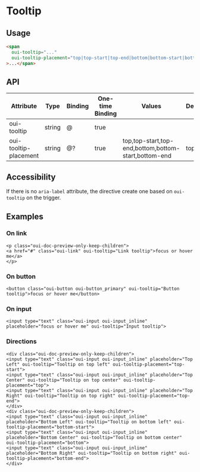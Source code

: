 # Tooltip

<component-status cx-design="complete" ux="rc"></component-status>

## Usage

```html
<span
  oui-tooltip="..."
  oui-tooltip-placement="top|top-start|top-end|bottom|bottom-start|bottom-end"
>...</span>
```

## API

| Attribute             | Type   | Binding | One-time Binding | Values                                               | Default   | Description       |
| ----                  | ----   | ----    | ----             | ----                                                 | ----      | ----              |
| oui-tooltip           | string | @       | true             |                                                      |           | tooltip text      |
| oui-tooltip-placement | string | @?      | true             | top,top-start,top-end,bottom,bottom-start,bottom-end | top       | tooltip placement |

## Accessibility

If there is no `aria-label` attribute, the directive create one based on `oui-tooltip` on the trigger.

## Examples

### On link

```html:preview
<p class="oui-doc-preview-only-keep-children">
<a href="#" class="oui-link" oui-tooltip="Link tooltip">focus or hover me</a>
</p>
```

### On button

```html:preview
<button class="oui-button oui-button_primary" oui-tooltip="Button tooltip">focus or hover me</button>
```

### On input

```html:preview
<input type="text" class="oui-input oui-input_inline" placeholder="focus or hover me" oui-tooltip="Input tooltip">
```

### Directions
```html:preview
<div class="oui-doc-preview-only-keep-children">
<input type="text" class="oui-input oui-input_inline" placeholder="Top Left" oui-tooltip="Tooltip on top left" oui-tooltip-placement="top-start">
<input type="text" class="oui-input oui-input_inline" placeholder="Top Center" oui-tooltip="Tooltip on top center" oui-tooltip-placement="top">
<input type="text" class="oui-input oui-input_inline" placeholder="Top Right" oui-tooltip="Tooltip on top right" oui-tooltip-placement="top-end">
</div>
<div class="oui-doc-preview-only-keep-children">
<input type="text" class="oui-input oui-input_inline" placeholder="Bottom Left" oui-tooltip="Tooltip on bottom left" oui-tooltip-placement="bottom-start">
<input type="text" class="oui-input oui-input_inline" placeholder="Bottom Center" oui-tooltip="Tooltip on bottom center" oui-tooltip-placement="bottom">
<input type="text" class="oui-input oui-input_inline" placeholder="Bottom Right" oui-tooltip="Tooltip on bottom right" oui-tooltip-placement="bottom-end">
</div>
```
